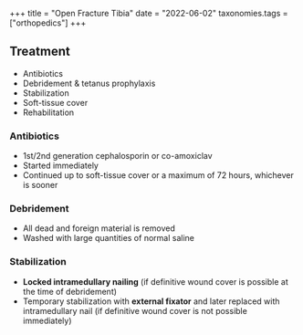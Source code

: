 +++
title = "Open Fracture Tibia"
date = "2022-06-02"
taxonomies.tags = ["orthopedics"]
+++

## Treatment
- Antibiotics
- Debridement & tetanus prophylaxis
- Stabilization
- Soft-tissue cover
- Rehabilitation

### Antibiotics
- 1st/2nd generation cephalosporin or co-amoxiclav
- Started immediately
- Continued up to soft-tissue cover or a maximum of 72 hours, whichever is sooner

### Debridement
- All dead and foreign material is removed
- Washed with large quantities of normal saline

### Stabilization
- **Locked intramedullary nailing** (if definitive wound cover is possible at the time of debridement)
- Temporary stabilization with **external fixator** and later replaced with intramedullary nail (if definitive wound cover is not possible immediately)

